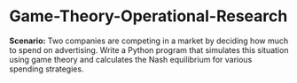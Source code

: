 # Game-Theory-Operational-Research
**Scenario:** Two companies are competing in a market by deciding how much to spend on advertising. Write a Python program that simulates this situation using game theory and calculates the Nash equilibrium for various spending strategies.
